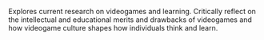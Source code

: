 Explores current research on videogames and learning. Critically reflect on the intellectual and educational merits and drawbacks of videogames and how videogame culture shapes how individuals think and learn.






 
  
